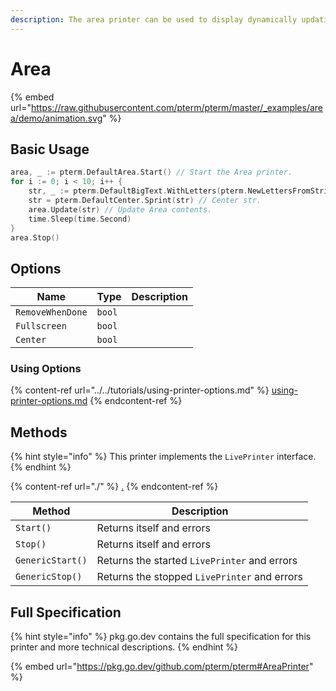 ```yaml
---
description: The area printer can be used to display dynamically updating live content
---
```


# Area

{% embed url="https://raw.githubusercontent.com/pterm/pterm/master/_examples/area/demo/animation.svg" %}

## Basic Usage

```go
area, _ := pterm.DefaultArea.Start() // Start the Area printer.
for i := 0; i < 10; i++ {
    str, _ := pterm.DefaultBigText.WithLetters(pterm.NewLettersFromString(time.Now().Format("15:04:05"))).Srender() // Save current time in str.
    str = pterm.DefaultCenter.Sprint(str) // Center str.
    area.Update(str) // Update Area contents.
    time.Sleep(time.Second)
}
area.Stop()
```

## Options

| Name             | Type   | Description |
| ---------------- | ------ | ----------- |
| `RemoveWhenDone` | `bool` |             |
| `Fullscreen`     | `bool` |             |
| `Center`         | `bool` |             |

### Using Options

{% content-ref url="../../tutorials/using-printer-options.md" %}
[using-printer-options.md](../../tutorials/using-printer-options.md)
{% endcontent-ref %}

## Methods

{% hint style="info" %}
This printer implements the `LivePrinter` interface.
{% endhint %}

{% content-ref url="./" %}
[.](./)
{% endcontent-ref %}

| Method           | Description                                  |
| ---------------- | -------------------------------------------- |
| `Start()`        | Returns itself and errors                    |
| `Stop()`         | Returns itself and errors                    |
| `GenericStart()` | Returns the started `LivePrinter` and errors |
| `GenericStop()`  | Returns the stopped `LivePrinter` and errors |

## Full Specification

{% hint style="info" %}
pkg.go.dev contains the full specification for this printer and more technical descriptions.
{% endhint %}

{% embed url="https://pkg.go.dev/github.com/pterm/pterm#AreaPrinter" %}